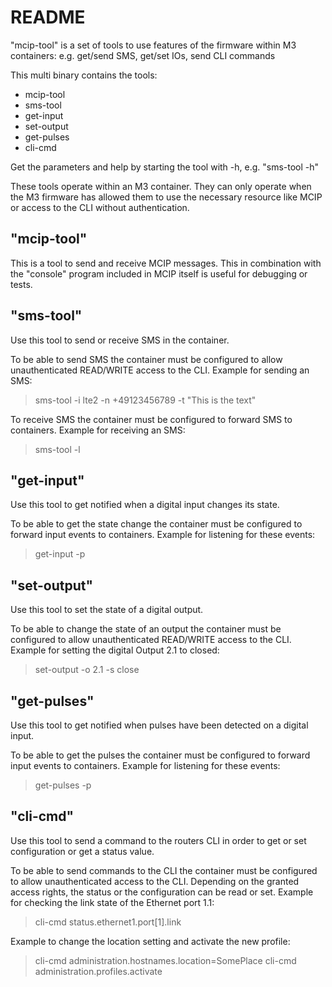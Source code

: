 # README
"mcip-tool" is a set of tools to use features of the firmware within M3 containers: e.g. get/send SMS, get/set IOs, send CLI commands 

This multi binary contains the tools:

* mcip-tool
* sms-tool
* get-input
* set-output
* get-pulses
* cli-cmd

Get the parameters and help by starting the tool with -h, e.g. "sms-tool -h"

These tools operate within an M3 container. They can only operate when the M3 firmware has allowed them to use the necessary resource like MCIP or access to the CLI without authentication.

## "mcip-tool"
This is a tool to send and receive MCIP messages. This in combination with the "console" program included in MCIP itself is useful for debugging or tests.

## "sms-tool"
Use this tool to send or receive SMS in the container.

To be able to send SMS the container must be configured to allow unauthenticated READ/WRITE access to the CLI. Example for sending an SMS:
> sms-tool -i lte2 -n +49123456789 -t "This is the text"

To receive SMS the container must be configured to forward SMS to containers. Example for receiving an SMS:
> sms-tool -l 

## "get-input"
Use this tool to get notified when a digital input changes its state.

To be able to get the state change the container must be configured to forward input events to containers. Example for listening for these events:
> get-input -p

## "set-output"
Use this tool to set the state of a digital output.

To be able to change the state of an output the container must be configured to allow unauthenticated READ/WRITE access to the CLI. Example for setting the digital Output 2.1 to closed:
> set-output -o 2.1 -s close

## "get-pulses"
Use this tool to get notified when pulses have been detected on a digital input. 

To be able to get the pulses the container must be configured to forward input events to containers. Example for listening for these events:
> get-pulses -p

## "cli-cmd"
Use this tool to send a command to the routers CLI in order to get or set configuration or get a status value.

To be able to send commands to the CLI the container must be configured to allow unauthenticated access to the CLI. Depending on the granted access rights, the status or the configuration can be read or set. Example for checking the link state of the Ethernet port 1.1:
> cli-cmd status.ethernet1.port[1].link

Example to change the location setting and activate the new profile:
> cli-cmd administration.hostnames.location=SomePlace
> cli-cmd administration.profiles.activate

